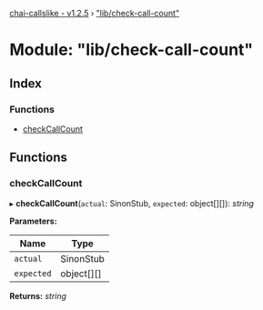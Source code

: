 [chai-callslike - v1.2.5](../README.md) › ["lib/check-call-count"](_lib_check_call_count_.md)

# Module: "lib/check-call-count"

## Index

### Functions

* [checkCallCount](_lib_check_call_count_.md#checkcallcount)

## Functions

###  checkCallCount

▸ **checkCallCount**(`actual`: SinonStub, `expected`: object[][]): *string*

**Parameters:**

Name | Type |
------ | ------ |
`actual` | SinonStub |
`expected` | object[][] |

**Returns:** *string*
